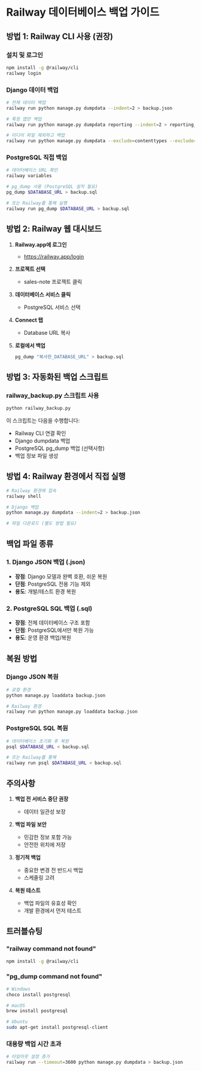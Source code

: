 # Railway 데이터베이스 백업 가이드

## 방법 1: Railway CLI 사용 (권장)

### 설치 및 로그인
```bash
npm install -g @railway/cli
railway login
```

### Django 데이터 백업
```bash
# 전체 데이터 백업
railway run python manage.py dumpdata --indent=2 > backup.json

# 특정 앱만 백업
railway run python manage.py dumpdata reporting --indent=2 > reporting_backup.json

# 미디어 파일 제외하고 백업
railway run python manage.py dumpdata --exclude=contenttypes --exclude=auth.permission --indent=2 > clean_backup.json
```

### PostgreSQL 직접 백업
```bash
# 데이터베이스 URL 확인
railway variables

# pg_dump 사용 (PostgreSQL 설치 필요)
pg_dump $DATABASE_URL > backup.sql

# 또는 Railway를 통해 실행
railway run pg_dump $DATABASE_URL > backup.sql
```

## 방법 2: Railway 웹 대시보드

1. **Railway.app에 로그인**
   - https://railway.app/login

2. **프로젝트 선택**
   - sales-note 프로젝트 클릭

3. **데이터베이스 서비스 클릭**
   - PostgreSQL 서비스 선택

4. **Connect 탭**
   - Database URL 복사

5. **로컬에서 백업**
   ```bash
   pg_dump "복사한_DATABASE_URL" > backup.sql
   ```

## 방법 3: 자동화된 백업 스크립트

### railway_backup.py 스크립트 사용
```bash
python railway_backup.py
```

이 스크립트는 다음을 수행합니다:
- Railway CLI 연결 확인
- Django dumpdata 백업
- PostgreSQL pg_dump 백업 (선택사항)
- 백업 정보 파일 생성

## 방법 4: Railway 환경에서 직접 실행

```bash
# Railway 환경에 접속
railway shell

# Django 백업
python manage.py dumpdata --indent=2 > backup.json

# 파일 다운로드 (별도 방법 필요)
```

## 백업 파일 종류

### 1. Django JSON 백업 (.json)
- **장점**: Django 모델과 완벽 호환, 쉬운 복원
- **단점**: PostgreSQL 전용 기능 제외
- **용도**: 개발/테스트 환경 복원

### 2. PostgreSQL SQL 백업 (.sql)
- **장점**: 전체 데이터베이스 구조 포함
- **단점**: PostgreSQL에서만 복원 가능
- **용도**: 운영 환경 백업/복원

## 복원 방법

### Django JSON 복원
```bash
# 로컬 환경
python manage.py loaddata backup.json

# Railway 환경
railway run python manage.py loaddata backup.json
```

### PostgreSQL SQL 복원
```bash
# 데이터베이스 초기화 후 복원
psql $DATABASE_URL < backup.sql

# 또는 Railway를 통해
railway run psql $DATABASE_URL < backup.sql
```

## 주의사항

1. **백업 전 서비스 중단 권장**
   - 데이터 일관성 보장

2. **백업 파일 보안**
   - 민감한 정보 포함 가능
   - 안전한 위치에 저장

3. **정기적 백업**
   - 중요한 변경 전 반드시 백업
   - 스케줄링 고려

4. **복원 테스트**
   - 백업 파일의 유효성 확인
   - 개발 환경에서 먼저 테스트

## 트러블슈팅

### "railway command not found"
```bash
npm install -g @railway/cli
```

### "pg_dump command not found"
```bash
# Windows
choco install postgresql

# macOS
brew install postgresql

# Ubuntu
sudo apt-get install postgresql-client
```

### 대용량 백업 시간 초과
```bash
# 타임아웃 설정 증가
railway run --timeout=3600 python manage.py dumpdata > backup.json
```
